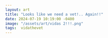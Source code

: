 ```yaml
---
layout: art
title: "Looks like we need a vet!.. Again!!"
date: 2024-07-19 10:19:00 -0400
image: "/assets/art/vidas 2!!!.png"
tags:  vidathevet 
---
```


